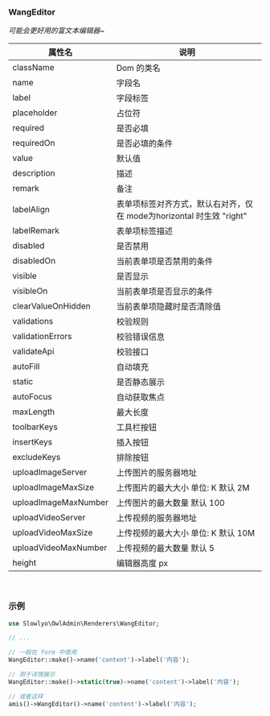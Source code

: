 ### __WangEditor__
_可能会更好用的富文本编辑器~_

| 属性名 | 说明 |
| ------------ | ------------ |
| className | Dom 的类名 |
| name | 字段名 |
| label | 字段标签 |
| placeholder | 占位符 |
| required | 是否必填 |
| requiredOn | 是否必填的条件 |
| value | 默认值 |
| description | 描述 |
| remark | 备注 |
| labelAlign | 表单项标签对齐方式，默认右对齐，仅在 mode为horizontal 时生效 "right" |
| labelRemark | 表单项标签描述 |
| disabled | 是否禁用 |
| disabledOn | 当前表单项是否禁用的条件 |
| visible | 是否显示 |
| visibleOn | 当前表单项是否显示的条件 |
| clearValueOnHidden | 当前表单项隐藏时是否清除值 |
| validations | 校验规则 |
| validationErrors | 校验错误信息 |
| validateApi | 校验接口 |
| autoFill | 自动填充 |
| static  | 是否静态展示 |
| autoFocus | 自动获取焦点 |
| maxLength | 最大长度 |
| toolbarKeys | 工具栏按钮 |
| insertKeys | 插入按钮 |
| excludeKeys | 排除按钮 |
| uploadImageServer | 上传图片的服务器地址 |
| uploadImageMaxSize | 上传图片的最大大小 单位: K 默认 2M |
| uploadImageMaxNumber | 上传图片的最大数量 默认 100 |
| uploadVideoServer | 上传视频的服务器地址 |
| uploadVideoMaxSize | 上传视频的最大大小 单位: K 默认 10M |
| uploadVideoMaxNumber | 上传视频的最大数量 默认 5 |
| height | 编辑器高度 px |

<br>

### __示例__

```php
use Slowlyo\OwlAdmin\Renderers\WangEditor;

// ...

// 一般在 form 中使用
WangEditor::make()->name('content')->label('内容');

// 用于详情展示
WangEditor::make()->static(true)->name('content')->label('内容');

// 或者这样
amis()->WangEditor()->name('content')->label('内容');
```

